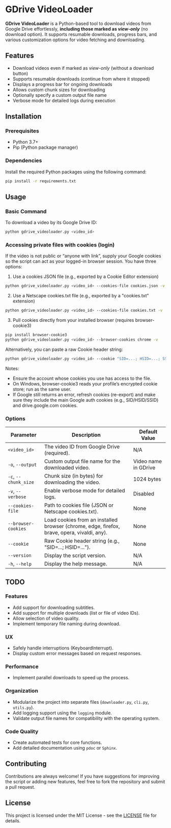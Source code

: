 # GDrive VideoLoader

**GDrive VideoLoader** is a Python-based tool to download videos from Google Drive effortlessly, **including those marked as _view-only_** (no download option). It supports resumable downloads, progress bars, and various customization options for video fetching and downloading.

## Features

- Download videos even if marked as *view-only* (without a download button)
- Supports resumable downloads (continue from where it stopped)
- Displays a progress bar for ongoing downloads
- Allows custom chunk sizes for downloading
- Optionally specify a custom output file name
- Verbose mode for detailed logs during execution

## Installation

### Prerequisites

- Python 3.7+
- Pip (Python package manager)

### Dependencies

Install the required Python packages using the following command:

```bash
pip install -r requirements.txt
```

## Usage

### Basic Command

To download a video by its Google Drive ID:

```bash
python gdrive_videoloader.py <video_id>
```

### Accessing private files with cookies (login)

If the video is not public or “anyone with link”, supply your Google cookies so the script can act as your logged-in browser session. You have three options:

1) Use a cookies JSON file (e.g., exported by a Cookie Editor extension)

```bash
python gdrive_videoloader.py <video_id> --cookies-file cookies.json -v
```

2) Use a Netscape cookies.txt file (e.g., exported by a "cookies.txt" extension)

```bash
python gdrive_videoloader.py <video_id> --cookies-file cookies.txt -v
```

3) Pull cookies directly from your installed browser (requires browser-cookie3)

```bash
pip install browser-cookie3
python gdrive_videoloader.py <video_id> --browser-cookies chrome -v
```

Alternatively, you can paste a raw Cookie header string:

```bash
python gdrive_videoloader.py <video_id> --cookie "SID=...; HSID=...; SSID=..." -v
```

Notes:
- Ensure the account whose cookies you use has access to the file.
- On Windows, browser-cookie3 reads your profile’s encrypted cookie store; run as the same user.
- If Google still returns an error, refresh cookies (re-export) and make sure they include the main Google auth cookies (e.g., SID/HSID/SSID) and drive.google.com cookies.

### Options

| Parameter                | Description                                                       | Default Value         |
|--------------------------|-------------------------------------------------------------------|-----------------------|
| `<video_id>`             | The video ID from Google Drive (required).                       | N/A                   |
| `-o`, `--output`         | Custom output file name for the downloaded video.                | Video name in GDrive  |
| `-c`, `--chunk_size`     | Chunk size (in bytes) for downloading the video.                 | 1024 bytes            |
| `-v`, `--verbose`        | Enable verbose mode for detailed logs.                           | Disabled              |
| `--cookies-file`         | Path to cookies file (JSON or Netscape cookies.txt).             | None                 |
| `--browser-cookies`      | Load cookies from an installed browser (chrome, edge, firefox, brave, opera, vivaldi, any). | None |
| `--cookie`               | Raw Cookie header string (e.g., "SID=...; HSID=...").           | None                 |
| `--version`              | Display the script version.                                      | N/A                   |
| `-h`, `--help`           | Display the help message.                                        | N/A                   |

## TODO

### Features
- Add support for downloading subtitles.
- Add support for multiple downloads (list or file of video IDs).
- Allow selection of video quality.
- Implement temporary file naming during download.

### UX
- Safely handle interruptions (KeyboardInterrupt).
- Display custom error messages based on request responses.

### Performance
- Implement parallel downloads to speed up the process.

### Organization
- Modularize the project into separate files (`downloader.py`, `cli.py`, `utils.py`).
- Add logging support using the `logging` module.
- Validate output file names for compatibility with the operating system.

### Code Quality
- Create automated tests for core functions.
- Add detailed documentation using `pdoc` or `Sphinx`.

## Contributing
Contributions are always welcome! If you have suggestions for improving the script or adding new features, feel free to fork the repository and submit a pull request.

## License
This project is licensed under the MIT License - see the [LICENSE](LICENSE) file for details.
